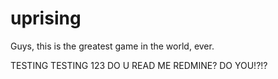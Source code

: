 uprising
========

Guys, this is the greatest game in the world, ever.

TESTING TESTING 123
DO U READ ME REDMINE? DO YOU!?!?
